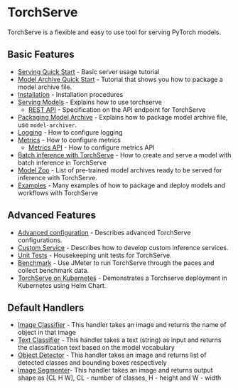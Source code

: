 # TorchServe

TorchServe is a flexible and easy to use tool for serving PyTorch models.

## Basic Features

* [Serving Quick Start](https://github.com/pytorch/serve/blob/master/README.md#serve-a-model) - Basic server usage tutorial
* [Model Archive Quick Start](https://github.com/pytorch/serve/tree/master/model-archiver#creating-a-model-archive) - Tutorial that shows you how to package a model archive file.
* [Installation](https://github.com/pytorch/serve/blob/master/README.md#install-torchserve) - Installation procedures
* [Serving Models](server.md) - Explains how to use torchserve
   * [REST API](rest_api.md) - Specification on the API endpoint for TorchServe
* [Packaging Model Archive](https://github.com/pytorch/serve/tree/master/model-archiver#torch-model-archiver-for-torchserve) - Explains how to package model archive file, use `model-archiver`.
* [Logging](logging.md) - How to configure logging
* [Metrics](metrics.md) - How to configure metrics
   * [Metrics API](metrics_api.md) - How to configure metrics API
* [Batch inference with TorchServe](batch_inference_with_ts.md) - How to create and serve a model with batch inference in TorchServe
* [Model Zoo](model_zoo.md) - List of pre-trained model archives ready to be served for inference with TorchServe.
* [Examples](https://github.com/pytorch/serve/tree/master/examples) - Many examples of how to package and deploy models and workflows with TorchServe

## Advanced Features

* [Advanced configuration](configuration.md) - Describes advanced TorchServe configurations.
* [Custom Service](custom_service.md) - Describes how to develop custom inference services.
* [Unit Tests](https://github.com/pytorch/serve/tree/master/ts/tests#testing-torchserve) - Housekeeping unit tests for TorchServe.
* [Benchmark](https://github.com/pytorch/serve/tree/master/benchmarks#torchserve-model-server-benchmarking) - Use JMeter to run TorchServe through the paces and collect benchmark data.
* [TorchServe on Kubernetes](https://github.com/pytorch/serve/blob/master/kubernetes/README.md#torchserve-on-kubernetes) -  Demonstrates a Torchserve deployment in Kubernetes using Helm Chart.

## Default Handlers

* [Image Classifier](https://github.com/pytorch/serve/blob/master/ts/torch_handler/image_classifier.py) - This handler takes an image and returns the name of object in that image
* [Text Classifier](https://github.com/pytorch/serve/blob/master/ts/torch_handler/text_classifier.py) - This handler takes a text (string) as input and returns the classification text based on the model vocabulary
* [Object Detector](https://github.com/pytorch/serve/blob/master/ts/torch_handler/object_detector.py) - This handler takes an image and returns list of detected classes and bounding boxes respectively
* [Image Segmenter](https://github.com/pytorch/serve/blob/master/ts/torch_handler/image_segmenter.py)- This handler takes an image and returns output shape as [CL H W], CL - number of classes, H - height and W - width
